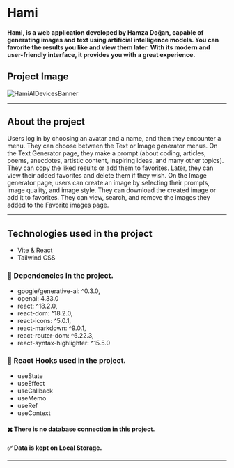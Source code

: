 

# Hami


 #### Hami, is a web application developed by Hamza Doğan, capable of generating images and text using artificial intelligence models. You can favorite the results you like and view them later. With its modern and user-friendly interface, it provides you with a great experience.

 ## Project Image

![HamiAIDevicesBanner](https://github.com/HamzaDogann/Hami/assets/93007915/e42ba4e2-b0c1-466c-9ebc-7cb1773dd11e)

--------------------

 ## About the project
 Users log in by choosing an avatar and a name, and then they encounter a menu. They can choose between the Text or Image generator menus. On the Text Generator page, they make a prompt (about coding, articles, poems, anecdotes, artistic content, inspiring ideas, and many other topics). They can copy the liked results or add them to favorites. Later, they can view their added favorites and delete them if they wish. On the Image generator page, users can create an image by selecting their prompts, image quality, and image style. They can download the created image or add it to favorites. They can view, search, and remove the images they added to the Favorite images page.

-----------------------

## Technologies used in the project

- Vite & React
- Tailwind CSS

### 🔧 Dependencies in the project.
- google/generative-ai: ^0.3.0,
- openai: 4.33.0
- react: ^18.2.0,
- react-dom: ^18.2.0,
- react-icons: ^5.0.1,
- react-markdown: ^9.0.1,
- react-router-dom: ^6.22.3,
- react-syntax-highlighter: ^15.5.0

  
### 🔹 React Hooks used in the project.
- useState
- useEffect
- useCallback
- useMemo
- useRef
- useContext


#### ✖️ There is no database connection in this project.
#### ✅ Data is kept on Local Storage.
-------------------
